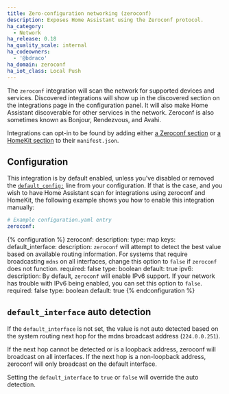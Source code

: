 ```yaml
---
title: Zero-configuration networking (zeroconf)
description: Exposes Home Assistant using the Zeroconf protocol.
ha_category:
  - Network
ha_release: 0.18
ha_quality_scale: internal
ha_codeowners:
  - '@bdraco'
ha_domain: zeroconf
ha_iot_class: Local Push
---
```


The `zeroconf` integration will scan the network for supported devices and services. Discovered integrations will show up in the discovered section on the integrations page in the configuration panel. It will also make Home Assistant discoverable for other services in the network. Zeroconf is also sometimes known as Bonjour, Rendezvous, and Avahi.

Integrations can opt-in to be found by adding either [a Zeroconf section](https://developers.home-assistant.io/docs/en/next/creating_integration_manifest.html#zeroconf) or [a HomeKit section](https://developers.home-assistant.io/docs/en/next/creating_integration_manifest.html#homekit) to their `manifest.json`.

## Configuration

This integration is by default enabled, unless you've disabled or removed the [`default_config:`](/integrations/default_config/) line from your configuration. If that is the case, and you wish to have Home Assistant scan for integrations using zeroconf and HomeKit, the following example shows you how to enable this integration manually:

```yaml
# Example configuration.yaml entry
zeroconf:
```

{% configuration %}
zeroconf:
  description: 
  type: map
  keys:
   default_interface:
     description: `zeroconf` will attempt to detect the best value based on available routing information. For systems that require broadcasting `mdns` on all interfaces, change this option to `false` if `zeroconf` does not function.
     required: false
     type: boolean
     default: true
   ipv6:
     description: By default, `zeroconf` will enable IPv6 support. If your network has trouble with IPv6 being enabled, you can set this option to `false`.
     required: false
     type: boolean
     default: true
{% endconfiguration %}

## `default_interface` auto detection

If the `default_interface` is not set, the value is not auto detected based on the system routing next hop for the mdns broadcast address (`224.0.0.251`).

If the next hop cannot be detected or is a loopback address, zeroconf will broadcast on all interfaces. If the next hop is a non-loopback address, zeroconf will only broadcast on the default interface.

Setting the `default_interface` to `true` or `false` will override the auto detection.

